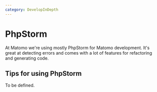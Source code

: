 ```yaml
---
category: DevelopInDepth
---
```

# PhpStorm

At Matomo we're using mostly PhpStorm for Matomo development. It's great at detecting errors and comes with a lot of features for refactoring and generating code.

## Tips for using PhpStorm

To be defined.
